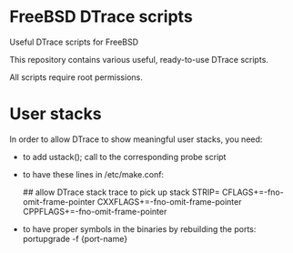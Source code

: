 # FreeBSD DTrace scripts
Useful DTrace scripts for FreeBSD

This repository contains various useful, ready-to-use DTrace scripts.

All scripts require root permissions.

# User stacks
In order to allow DTrace to show meaningful user stacks, you need:
* to add ustack(); call to the corresponding probe script
* to have these lines in /etc/make.conf:

  \#\# allow DTrace stack trace to pick up stack
  STRIP=
  CFLAGS+=-fno-omit-frame-pointer
  CXXFLAGS+=-fno-omit-frame-pointer
  CPPFLAGS+=-fno-omit-frame-pointer

* to have proper symbols in the binaries by rebuilding the ports: portupgrade -f {port-name}
